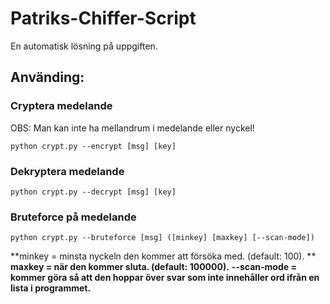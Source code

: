 # Patriks-Chiffer-Script
En automatisk lösning på uppgiften.

Använding:
------
### Cryptera medelande
OBS: Man kan inte ha mellandrum i medelande eller nyckel!
```
python crypt.py --encrypt [msg] [key]
```

### Dekryptera medelande
```
python crypt.py --decrypt [msg] [key]
```

### Bruteforce på medelande
```
python crypt.py --bruteforce [msg] ([minkey] [maxkey] [--scan-mode])
```
**minkey = minsta nyckeln den kommer att försöka med. (default: 100). **
**maxkey = när den kommer sluta. (default: 100000).**
**--scan-mode = kommer göra så att den hoppar över svar som inte innehåller ord ifrån en lista i programmet.**
